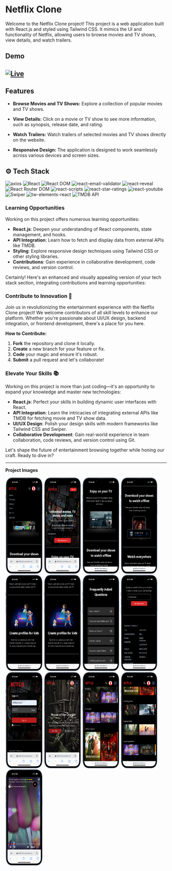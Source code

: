 # Netflix Clone

Welcome to the Netflix Clone project! This project is a web application built with React.js and styled using Tailwind CSS. It mimics the UI and functionality of Netflix, allowing users to browse movies and TV shows, view details, and watch trailers.

## Demo

## [![Live](https://img.shields.io/badge/Live-Link-blue?style=for-the-badge&logo=netlify)](https://netflix-jt3s.onrender.com/)

## Features

- **Browse Movies and TV Shows:** Explore a collection of popular movies and TV shows.

- **View Details:** Click on a movie or TV show to see more information, such as synopsis, release date, and rating.

- **Watch Trailers:** Watch trailers of selected movies and TV shows directly on the website.

- **Responsive Design:** The application is designed to work seamlessly across various devices and screen sizes.

## ⚙️ Tech Stack

![axios](https://img.shields.io/badge/axios-purple?style=for-the-badge&logo=axios&logoColor=white)
![React](https://img.shields.io/badge/React-blue?style=for-the-badge&logo=react&logoColor=white)
![React DOM](https://img.shields.io/badge/React_DOM-blue?style=for-the-badge&logo=react&logoColor=white)
![react-email-validator](https://img.shields.io/badge/react_email_validator-orange?style=for-the-badge&logo=react&logoColor=white)
![react-reveal](https://img.shields.io/badge/react_reveal-lightblue?style=for-the-badge&logo=react&logoColor=white)
![React Router DOM](https://img.shields.io/badge/React_Router_DOM-blue?style=for-the-badge&logo=react&logoColor=white)
![react-scripts](https://img.shields.io/badge/react_scripts-blue?style=for-the-badge&logo=react&logoColor=white)
![react-star-ratings](https://img.shields.io/badge/react_star_ratings-yellow?style=for-the-badge&logo=react&logoColor=white)
![react-youtube](https://img.shields.io/badge/react_youtube-red?style=for-the-badge&logo=react&logoColor=white)
![Swiper](https://img.shields.io/badge/Swiper-green?style=for-the-badge&logo=swiper&logoColor=white)
![tw-elements-react](https://img.shields.io/badge/tw_elements_react-lightgrey?style=for-the-badge&logo=react&logoColor=white)
![TMDB API](https://img.shields.io/badge/TMDB_API-orange?style=for-the-badge)

### Learning Opportunities

Working on this project offers numerous learning opportunities:

- **React.js**: Deepen your understanding of React components, state management, and hooks.
- **API Integration**: Learn how to fetch and display data from external APIs like TMDB.
- **Styling**: Explore responsive design techniques using Tailwind CSS or other styling libraries.
- **Contributions**: Gain experience in collaborative development, code reviews, and version control.

Certainly! Here's an enhanced and visually appealing version of your tech stack section, integrating contributions and learning opportunities:

### Contribute to Innovation 🚀

Join us in revolutionizing the entertainment experience with the Netflix Clone project! We welcome contributors of all skill levels to enhance our platform. Whether you're passionate about UI/UX design, backend integration, or frontend development, there's a place for you here.

**How to Contribute:**

1. **Fork** the repository and clone it locally.
2. **Create** a new branch for your feature or fix.
3. **Code** your magic and ensure it's robust.
4. **Submit** a pull request and let's collaborate!

### Elevate Your Skills 📚

Working on this project is more than just coding—it's an opportunity to expand your knowledge and master new technologies:

- **React.js**: Perfect your skills in building dynamic user interfaces with React.
- **API Integration**: Learn the intricacies of integrating external APIs like TMDB for fetching movie and TV show data.
- **UI/UX Design**: Polish your design skills with modern frameworks like Tailwind CSS and Swiper.
- **Collaborative Development**: Gain real-world experience in team collaboration, code reviews, and version control using Git.

Let's shape the future of entertainment browsing together while honing our craft. Ready to dive in?

---

**Project Images**

<div class="d-flex">

<img src="./ShowCase/1.png"  width="23%" height="300px"  />
<img src="./ShowCase/2.png"  width="23%" height="300px"  />
<img src="./ShowCase/3.png"  width="23%" height="300px"  />
<img src="./ShowCase/4.png"  width="23%" height="300px"  />
<img src="./ShowCase/5.png"  width="23%" height="300px"  />
<img src="./ShowCase/6.png"  width="23%" height="300px"  />
<img src="./ShowCase/7.png"  width="23%" height="300px"  />
<img src="./ShowCase/8.png"  width="23%" height="300px"  />
<img src="./ShowCase/9.png"  width="23%" height="300px"  />
<img src="./ShowCase/10.png"  width="23%" height="300px"  />
<img src="./ShowCase/11.png"  width="23%" height="300px"  />
<img src="./ShowCase/12.png"  width="23%" height="300px"  />
<img src="./ShowCase/13.png"  width="23%" height="300px"  />

</div>
